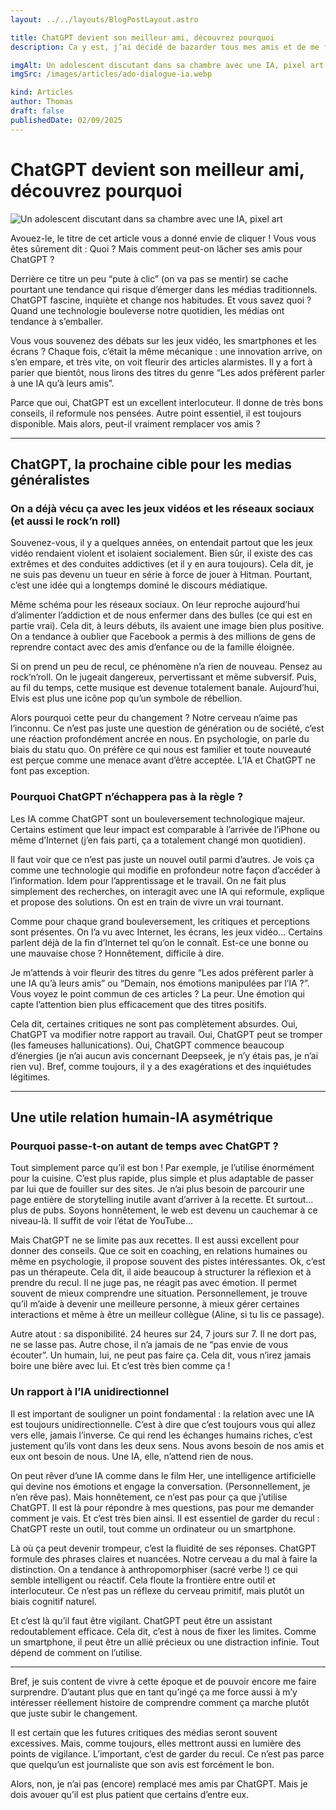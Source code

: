 ```yaml
---
layout: ../../layouts/BlogPostLayout.astro

title: ChatGPT devient son meilleur ami, découvrez pourquoi
description: Ca y est, j’ai décidé de bazarder tous mes amis et de me faire meilleur pote avec ChatGPT. Il donne de bons conseils, est toujours éveillé et surtout il me fait me sentir super intelligent. 😅

imgAlt: Un adolescent discutant dans sa chambre avec une IA, pixel art
imgSrc: /images/articles/ado-dialogue-ia.webp

kind: Articles
author: Thomas
draft: false
publishedDate: 02/09/2025
---
```


# ChatGPT devient son meilleur ami, découvrez pourquoi

![Un adolescent discutant dans sa chambre avec une IA, pixel art](/images/articles/ado-dialogue-ia.webp)

Avouez-le, le titre de cet article vous a donné envie de cliquer ! Vous vous êtes sûrement dit : Quoi ? Mais comment peut-on lâcher ses amis pour ChatGPT ?

Derrière ce titre un peu “pute à clic” (on va pas se mentir) se cache pourtant une tendance qui risque d’émerger dans les médias traditionnels. ChatGPT fascine, inquiète et change nos habitudes. Et vous savez quoi ? Quand une technologie bouleverse notre quotidien, les médias ont tendance à s’emballer.

Vous vous souvenez des débats sur les jeux vidéo, les smartphones et les écrans ? Chaque fois, c’était la même mécanique : une innovation arrive, on s’en empare, et très vite, on voit fleurir des articles alarmistes. Il y a fort à parier que bientôt, nous lirons des titres du genre “Les ados préfèrent parler à une IA qu’à leurs amis”.

Parce que oui, ChatGPT est un excellent interlocuteur. Il donne de très bons conseils, il reformule nos pensées. Autre point essentiel, il est toujours disponible. Mais alors, peut-il vraiment remplacer vos amis ?

---

## ChatGPT, la prochaine cible pour les medias généralistes

### On a déjà vécu ça avec les jeux vidéos et les réseaux sociaux (et aussi le rock’n roll)

Souvenez-vous, il y a quelques années, on entendait partout que les jeux vidéo rendaient violent et isolaient socialement. Bien sûr, il existe des cas extrêmes et des conduites addictives (et il y en aura toujours). Cela dit, je ne suis pas devenu un tueur en série à force de jouer à Hitman. Pourtant, c’est une idée qui a longtemps dominé le discours médiatique.

Même schéma pour les réseaux sociaux. On leur reproche aujourd’hui d’alimenter l’addiction et de nous enfermer dans des bulles (ce qui est en partie vrai). Cela dit, à leurs débuts, ils avaient une image bien plus positive. On a tendance à oublier que Facebook a permis à des millions de gens de reprendre contact avec des amis d’enfance ou de la famille éloignée.

Si on prend un peu de recul, ce phénomène n’a rien de nouveau. Pensez au rock’n’roll. On le jugeait dangereux, pervertissant et même subversif. Puis, au fil du temps, cette musique est devenue totalement banale. Aujourd’hui, Elvis est plus une icône pop qu’un symbole de rébellion.

Alors pourquoi cette peur du changement ? Notre cerveau n’aime pas l’inconnu. Ce n’est pas juste une question de génération ou de société, c’est une réaction profondément ancrée en nous. En psychologie, on parle du biais du statu quo. On préfère ce qui nous est familier et toute nouveauté est perçue comme une menace avant d’être acceptée. L’IA et ChatGPT ne font pas exception.

### Pourquoi ChatGPT n’échappera pas à la règle ?

Les IA comme ChatGPT sont un bouleversement technologique majeur. Certains estiment que leur impact est comparable à l’arrivée de l’iPhone ou même d’Internet (j’en fais parti, ça a totalement changé mon quotidien).

Il faut voir que ce n’est pas juste un nouvel outil parmi d’autres. Je vois ça comme une technologie qui modifie en profondeur notre façon d’accéder à l’information. Idem pour l’apprentissage et le travail. On ne fait plus simplement des recherches, on interagit avec une IA qui reformule, explique et propose des solutions. On est en train de vivre un vrai tournant.

Comme pour chaque grand bouleversement, les critiques et perceptions sont présentes. On l’a vu avec Internet, les écrans, les jeux vidéo… Certains parlent déjà de la fin d’Internet tel qu’on le connaît. Est-ce une bonne ou une mauvaise chose ? Honnêtement, difficile à dire.

Je m’attends à voir fleurir des titres du genre “Les ados préfèrent parler à une IA qu’à leurs amis” ou “Demain, nos émotions manipulées par l’IA ?”. Vous voyez le point commun de ces articles ? La peur. Une émotion qui capte l’attention bien plus efficacement que des titres positifs.

Cela dit, certaines critiques ne sont pas complètement absurdes. Oui, ChatGPT va modifier notre rapport au travail. Oui, ChatGPT peut se tromper (les fameuses hallunications). Oui, ChatGPT commence beaucoup d’énergies (je n’ai aucun avis concernant Deepseek, je n’y étais pas, je n’ai rien vu). Bref, comme toujours, il y a des exagérations et des inquiétudes légitimes.

---

## Une utile relation humain-IA asymétrique

### Pourquoi passe-t-on autant de temps avec ChatGPT ?

Tout simplement parce qu’il est bon ! Par exemple, je l’utilise énormément pour la cuisine. C’est plus rapide, plus simple et plus adaptable de passer par lui que de fouiller sur des sites. Je n’ai plus besoin de parcourir une page entière de storytelling inutile avant d’arriver à la recette. Et surtout… plus de pubs. Soyons honnêtement, le web est devenu un cauchemar à ce niveau-là. Il suffit de voir l’état de YouTube…

Mais ChatGPT ne se limite pas aux recettes. Il est aussi excellent pour donner des conseils. Que ce soit en coaching, en relations humaines ou même en psychologie, il propose souvent des pistes intéressantes. Ok, c’est pas un thérapeute. Cela dit, il aide beaucoup à structurer la réflexion et à prendre du recul. Il ne juge pas, ne réagit pas avec émotion. Il permet souvent de mieux comprendre une situation. Personnellement, je trouve qu’il m’aide à devenir une meilleure personne, à mieux gérer certaines interactions et même à être un meilleur collègue (Aline, si tu lis ce passage).

Autre atout : sa disponibilité. 24 heures sur 24, 7 jours sur 7. Il ne dort pas, ne se lasse pas. Autre chose, il n’a jamais de ne “pas envie de vous écouter”. Un humain, lui, ne peut pas faire ça. Cela dit, vous n’irez jamais boire une bière avec lui. Et c’est très bien comme ça !

### Un rapport à l’IA unidirectionnel

Il est important de souligner un point fondamental : la relation avec une IA est toujours unidirectionnelle. C’est à dire que c’est toujours vous qui allez vers elle, jamais l’inverse. Ce qui rend les échanges humains riches, c’est justement qu’ils vont dans les deux sens. Nous avons besoin de nos amis et eux ont besoin de nous. Une IA, elle, n’attend rien de nous.

On peut rêver d’une IA comme dans le film Her, une intelligence artificielle qui devine nos émotions et engage la conversation. (Personnellement, je n’en rêve pas). Mais honnêtement, ce n’est pas pour ça que j’utilise ChatGPT. Il est là pour répondre à mes questions, pas pour me demander comment je vais. Et c’est très bien ainsi. Il est essentiel de garder du recul : ChatGPT reste un outil, tout comme un ordinateur ou un smartphone.

Là où ça peut devenir trompeur, c’est la fluidité de ses réponses. ChatGPT formule des phrases claires et nuancées. Notre cerveau a du mal à faire la distinction. On a tendance à anthropomorphiser (sacré verbe !) ce qui semble intelligent ou réactif. Cela floute la frontière entre outil et interlocuteur. Ce n’est pas un réflexe du cerveau primitif, mais plutôt un biais cognitif naturel.

Et c’est là qu’il faut être vigilant. ChatGPT peut être un assistant redoutablement efficace. Cela dit, c’est à nous de fixer les limites. Comme un smartphone, il peut être un allié précieux ou une distraction infinie. Tout dépend de comment on l’utilise.

---

Bref, je suis content de vivre à cette époque et de pouvoir encore me faire surprendre. D’autant plus que en tant qu’ingé ça me force aussi à m’y intéresser réellement histoire de comprendre comment ça marche plutôt que juste subir le changement.

Il est certain que les futures critiques des médias seront souvent excessives. Mais, comme toujours, elles mettront aussi en lumière des points de vigilance. L’important, c’est de garder du recul. Ce n’est pas parce que quelqu’un est journaliste que son avis est forcément le bon.

Alors, non, je n’ai pas (encore) remplacé mes amis par ChatGPT. Mais je dois avouer qu’il est plus patient que certains d’entre eux.
